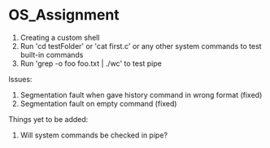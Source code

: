 # OS_Assignment

1. Creating a custom shell
2. Run 'cd testFolder' or 'cat first.c' or any other system commands to test built-in commands
3. Run 'grep -o foo foo.txt | ./wc' to test pipe

Issues:

1. Segmentation fault when gave history command in wrong format (fixed)
2. Segmentation fault on empty command (fixed)

Things yet to be added:
1. Will system commands be checked in pipe?